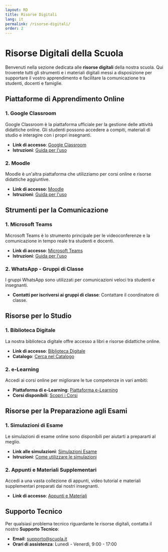 ```yaml
---
layout: RD
title: Risorse Digitali
lang: it
permalink: /risorse-digitali/
order: 2
---
```

# Risorse Digitali della Scuola

Benvenuti nella sezione dedicata alle **risorse digitali** della nostra scuola. Qui troverete tutti gli strumenti e i materiali digitali messi a disposizione per supportare il vostro apprendimento e facilitare la comunicazione tra studenti, docenti e famiglie.

## Piattaforme di Apprendimento Online

### 1. **Google Classroom**
Google Classroom è la piattaforma ufficiale per la gestione delle attività didattiche online. Gli studenti possono accedere a compiti, materiali di studio e interagire con i propri insegnanti.

- **Link di accesso**: [Google Classroom](https://classroom.google.com)
- **Istruzioni**: [Guida per l'uso](https://support.google.com/edu/classroom/)

### 2. **Moodle**
Moodle è un'altra piattaforma che utilizziamo per corsi online e risorse didattiche aggiuntive.

- **Link di accesso**: [Moodle](https://moodle.scuola.it)
- **Istruzioni**: [Guida per l'uso](https://docs.moodle.org/)

## Strumenti per la Comunicazione

### 1. **Microsoft Teams**
Microsoft Teams è lo strumento principale per le videoconferenze e la comunicazione in tempo reale tra studenti e docenti.

- **Link di accesso**: [Microsoft Teams](https://teams.microsoft.com)
- **Istruzioni**: [Guida per l'uso](https://support.microsoft.com/it-it/teams)

### 2. **WhatsApp - Gruppi di Classe**
I gruppi WhatsApp sono utilizzati per comunicazioni veloci tra studenti e insegnanti.

- **Contatti per iscriversi ai gruppi di classe**: Contattare il coordinatore di classe.

## Risorse per lo Studio

### 1. **Biblioteca Digitale**
La nostra biblioteca digitale offre accesso a libri e risorse didattiche online.

- **Link di accesso**: [Biblioteca Digitale](https://biblioteca.scuola.it)
- **Catalogo**: [Cerca nel Catalogo](https://biblioteca.scuola.it/catalogo)

### 2. **e-Learning**
Accedi ai corsi online per migliorare le tue competenze in vari ambiti:

- **Piattaforma di e-Learning**: [Piattaforma e-Learning](https://elearning.scuola.it)
- **Corsi disponibili**: [Scopri i Corsi](https://elearning.scuola.it/corsi)

## Risorse per la Preparazione agli Esami

### 1. **Simulazioni di Esame**
Le simulazioni di esame online sono disponibili per aiutarti a prepararti al meglio.

- **Link alle simulazioni**: [Simulazioni Esame](https://esami.scuola.it)
- **Istruzioni**: [Come utilizzare le simulazioni](https://esami.scuola.it/guide)

### 2. **Appunti e Materiali Supplementari**
Accedi a una vasta collezione di appunti, video tutorial e materiali supplementari preparati dai nostri insegnanti.

- **Link di accesso**: [Appunti e Materiali](https://materiali.scuola.it)

## Supporto Tecnico

Per qualsiasi problema tecnico riguardante le risorse digitali, contatta il nostro **Supporto Tecnico**:

- **Email**: [supporto@scuola.it](mailto:supporto@scuola.it)
- **Orari di assistenza**: Lunedì - Venerdì, 9:00 - 17:00
